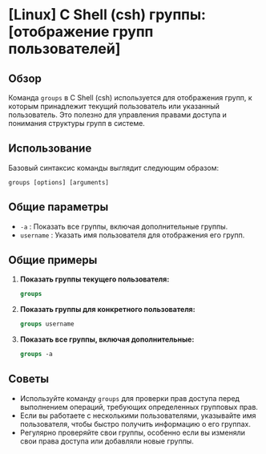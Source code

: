 # [Linux] C Shell (csh) группы: [отображение групп пользователей]

## Обзор
Команда `groups` в C Shell (csh) используется для отображения групп, к которым принадлежит текущий пользователь или указанный пользователь. Это полезно для управления правами доступа и понимания структуры групп в системе.

## Использование
Базовый синтаксис команды выглядит следующим образом:

```
groups [options] [arguments]
```

## Общие параметры
- `-a` : Показать все группы, включая дополнительные группы.
- `username` : Указать имя пользователя для отображения его групп.

## Общие примеры

1. **Показать группы текущего пользователя:**
   ```csh
   groups
   ```

2. **Показать группы для конкретного пользователя:**
   ```csh
   groups username
   ```

3. **Показать все группы, включая дополнительные:**
   ```csh
   groups -a
   ```

## Советы
- Используйте команду `groups` для проверки прав доступа перед выполнением операций, требующих определенных групповых прав.
- Если вы работаете с несколькими пользователями, указывайте имя пользователя, чтобы быстро получить информацию о его группах.
- Регулярно проверяйте свои группы, особенно если вы изменяли свои права доступа или добавляли новые группы.